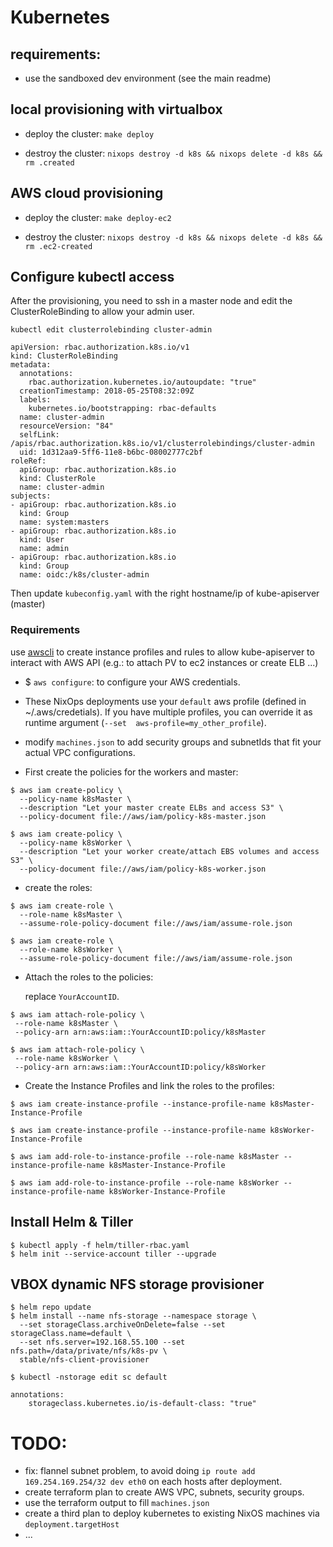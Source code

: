 
# Kubernetes

## requirements:

  - use the sandboxed dev environment (see the main readme)

## local provisioning with virtualbox

  - deploy the cluster: `make deploy`

  - destroy the cluster: `nixops destroy -d k8s && nixops delete -d k8s && rm .created`

## AWS cloud provisioning

  - deploy the cluster: `make deploy-ec2`

  - destroy the cluster: `nixops destroy -d k8s && nixops delete -d k8s && rm .ec2-created`

## Configure kubectl access

After the provisioning, you need to ssh in a master node and edit the ClusterRoleBinding to allow your admin user.

`kubectl edit clusterrolebinding cluster-admin` 

```
apiVersion: rbac.authorization.k8s.io/v1
kind: ClusterRoleBinding
metadata:
  annotations:
    rbac.authorization.kubernetes.io/autoupdate: "true"
  creationTimestamp: 2018-05-25T08:32:09Z
  labels:
    kubernetes.io/bootstrapping: rbac-defaults
  name: cluster-admin
  resourceVersion: "84"
  selfLink: /apis/rbac.authorization.k8s.io/v1/clusterrolebindings/cluster-admin
  uid: 1d312aa9-5ff6-11e8-b6bc-08002777c2bf
roleRef:
  apiGroup: rbac.authorization.k8s.io
  kind: ClusterRole
  name: cluster-admin
subjects:
- apiGroup: rbac.authorization.k8s.io
  kind: Group
  name: system:masters
- apiGroup: rbac.authorization.k8s.io
  kind: User
  name: admin
- apiGroup: rbac.authorization.k8s.io
  kind: Group
  name: oidc:/k8s/cluster-admin
```

Then update `kubeconfig.yaml` with the right hostname/ip of kube-apiserver (master)

### Requirements

use [awscli](https://aws.amazon.com/cli/) to create instance profiles and rules to allow kube-apiserver to interact with AWS API (e.g.: to attach PV to ec2 instances or create ELB ...)

- $ `aws configure`: to configure your AWS credentials.
- These NixOps deployments use your `default` aws profile (defined in ~/.aws/credetials).
  If you have multiple profiles, you can override it as runtime argument (`--set  aws-profile=my_other_profile`).
- modify `machines.json` to add security groups and subnetIds that fit your actual VPC configurations. 

- First create the policies for the workers and master:

```
$ aws iam create-policy \
  --policy-name k8sMaster \
  --description "Let your master create ELBs and access S3" \
  --policy-document file://aws/iam/policy-k8s-master.json

$ aws iam create-policy \
  --policy-name k8sWorker \
  --description "Let your worker create/attach EBS volumes and access S3" \
  --policy-document file://aws/iam/policy-k8s-worker.json
```

- create the roles:

```
$ aws iam create-role \
  --role-name k8sMaster \
  --assume-role-policy-document file://aws/iam/assume-role.json

$ aws iam create-role \
  --role-name k8sWorker \
  --assume-role-policy-document file://aws/iam/assume-role.json
```

- Attach the roles to the policies:

  replace `YourAccountID`.

```
$ aws iam attach-role-policy \
 --role-name k8sMaster \
 --policy-arn arn:aws:iam::YourAccountID:policy/k8sMaster

$ aws iam attach-role-policy \
 --role-name k8sWorker \
 --policy-arn arn:aws:iam::YourAccountID:policy/k8sWorker
```

- Create the Instance Profiles and link the roles to the profiles:

```
$ aws iam create-instance-profile --instance-profile-name k8sMaster-Instance-Profile

$ aws iam create-instance-profile --instance-profile-name k8sWorker-Instance-Profile

$ aws iam add-role-to-instance-profile --role-name k8sMaster --instance-profile-name k8sMaster-Instance-Profile

$ aws iam add-role-to-instance-profile --role-name k8sWorker --instance-profile-name k8sWorker-Instance-Profile
```

## Install Helm & Tiller

```
$ kubectl apply -f helm/tiller-rbac.yaml
$ helm init --service-account tiller --upgrade
```

## VBOX dynamic NFS storage provisioner

```
$ helm repo update
$ helm install --name nfs-storage --namespace storage \
  --set storageClass.archiveOnDelete=false --set storageClass.name=default \
  --set nfs.server=192.168.55.100 --set nfs.path=/data/private/nfs/k8s-pv \
  stable/nfs-client-provisioner
```

```
$ kubectl -nstorage edit sc default

annotations:
    storageclass.kubernetes.io/is-default-class: "true"
```


# TODO:

 - fix: flannel subnet problem, to avoid doing `ip route add 169.254.169.254/32 dev eth0` on each hosts after deployment.
 - create terraform plan to create AWS VPC, subnets, security groups.
 - use the terraform output to fill `machines.json`
 - create a third plan to deploy kubernetes to existing NixOS machines via `deployment.targetHost`
 - ...
